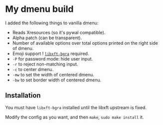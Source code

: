 # My dmenu build

I added the following things to vanilla dmenu:
- Reads Xresources (so it's pywal compatible).
- Alpha patch (can be transparent).
- Number of available options over total options printed on the right side of dmenu.
- Emoji support ! [`libxft-bgra`](https://github.com/uditkarode/libxft-bgra) required.
- `-P` for password mode: hide user input.
- `-r` to reject non-matching input.
- `-c` to center dmenu.
- `-mw` to set the width of centered dmenu.
- `-bw` to set border width of centered dmenu.

## Installation

You must have `libxft-bgra` installed until the libxft upstream is fixed.

Modify the config as you want, and then `make`, `sudo make install` it.
